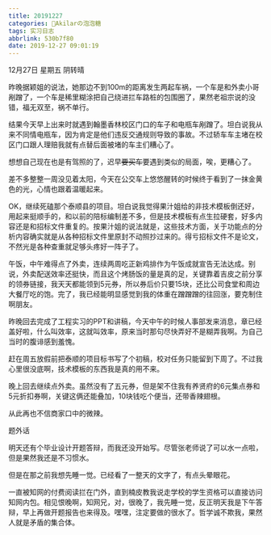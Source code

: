 ```yaml
---
title: 20191227
categories: 🍬Akilarの泡泡糖
tags: 实习日志
abbrlink: 530b7f80
date: 2019-12-27 09:01:19
---
```

12月27日 星期五 阴转晴

昨晚据颖姐的说法，她那边不到100m的距离发生两起车祸，一个车是和外卖小哥剐蹭了，一个车是稀里糊涂把自己绕进拦车路桩的包围圈了，果然老祖宗说的没错，福无双至，祸不单行。

结果今天早上出来时就遇到翰墨香林校区门口的车子和电瓶车剐蹭了。坦白说我从来不同情电瓶车，因为肯定是他们违反交通规则导致的事故。不过轿车车主堵在校区门口跟人理赔我就有点替后面被堵的车主们糟心了。

想想自己现在也是有驾照的了，迟早~~要买车~~要遇到类似的局面，唉，更糟心了。

差不多整整一周没见着太阳，今天在公交车上悠悠醒转的时候终于看到了一抹金黄色的光，心情也跟着温暖起来。

OK，继续死磕那个泰顺县的项目。坦白说我觉得果汁姐给的非技术模板倒还好，用起来挺顺手的，和以前的陪标编制差不多，但是技术模板有点生拉硬套，好多内容还是和招标文件重复的。按果汁姐的说法就是，这些技术方面，关于功能点的分析内容确实就是从各种招标文件里原封不动照抄过来的。得亏招标文件不是论文，不然光是各种查重就足够头疼好一阵子了。

午饭，中午难得点了外卖，连续两周吃正新鸡排作为午饭成就宣告无法达成。别说，外卖配送效率还挺快，而且这个烤肠饭的量是真的足，关键靠着吉皮之前分享的领券链接，我天天都能领到5元券，所以券后价只要15块，还比公司食堂和周边大餐厅吃的饱。完了，我已经能明显感觉到我的体重在蹭蹭蹭的往回涨，要克制住啊朋友。

昨晚回去完成了工程实习的PPT和讲稿，今天中午的时候人事部发来消息，章已经盖好啦，什么叫效率，这就叫效率，原来当时那句尽快弄好不是糊弄我啊。为自己当时的腹诽感到羞愧。

赶在周五放假前把泰顺的项目标书写了个初稿，校对任务只能留到下周了。不过我心里很没底啊，技术模板的东西我是真的用不来。

晚上回去继续点外卖。虽然没有了五元券，但是架不住我有养贤府的6元集点券和5元折扣券啊，关键这俩还能叠加，10块钱吃个便当，还带香辣翅根。

从此再也不信商家口中的微辣。

题外话

明天还有个毕业设计开题答辩，而我还没开始写。尽管张老师说了可以水一点啦，但是果然我还是不习惯水。

但是在那之前我想先睡一觉。已经看了一整天的文字了，有点头晕眼花。

一直被知网的付费阅读拦在门外，直到楠皮教我说走学校的学生资格可以直接访问知网内包。相见恨晚啊，知网兄，对，很晚了，我先睡一觉，反正明天我是下午答辩，早上再做开题报告也来得及。嘿嘿，注定要做的很水了。哲学诚不欺我，果然人就是矛盾的集合体。
